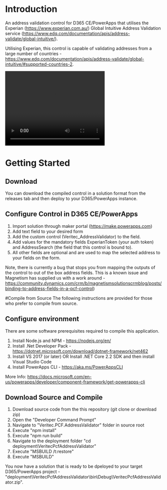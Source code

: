 # Introduction 
An address validation control for D365 CE/PowerApps that utilises the Experian (https://www.experian.com.au/) Global Intuitive Address Validation service (https://www.edq.com/documentation/apis/address-validate/global-intuitive/).

Utilising Experian, this control is capable of validating addresses from a large number of countries - https://www.edq.com/documentation/apis/address-validate/global-intuitive/#supported-countries-2.

<video width="320" height="240" controls>
  <source src="AddressDemo.mp4" type="video/mp4">
</video>

# Getting Started

## Download
You can download the compiled control in a solution format from the releases tab and then deploy to your D365/PowerApps instance.

## Configure Control in D365 CE/PowerApps
1. Import solution through maker portal (https://make.powerapps.com)
2. Add text field to your desired form
3. Add the custom control (Veritec_AddressValidator) to the field.
4. Add values for the mandatory fields ExperianToken (your auth token) and AddressSearch (the field that this control is bound to).
5. All other fields are optional and are used to map the selected address to your fields on the form.

Note, there is currently a bug that stops you from mapping the outputs of the control to out of the box address fields. This is a known issue and Magnetism has supplied us with a work around - https://community.dynamics.com/crm/b/magnetismsolutionscrmblog/posts/binding-to-address-fields-in-a-pcf-control)

#Compile from Source
The following instructions are provided for those who prefer to compile from source.

## Configure environment
There are some software prerequisites required to compile this application. 
1. Install Node.js and NPM - https://nodejs.org/en/
2. Install .Net Developer Pack - https://dotnet.microsoft.com/download/dotnet-framework/net462
3. Install VS 2017 (or later) OR Install .NET Core 2.2 SDK and then install Visual Studio Code
4. Install PowerApps CLI - https://aka.ms/PowerAppsCLI 

More Info: https://docs.microsoft.com/en-us/powerapps/developer/component-framework/get-powerapps-cli

## Download Source and Compile
1. Download source code from the this repository (git clone or download zip)
2. Open the "Developer Command Prompt" 
3. Navigate to "Veritec.PCF.AddressValidator" folder in source root
4. Execute "npm install"
3. Execute "npm run build"
4. Navigate to the deployment folder "cd deployment\VeritecPcfAddressValidator"
5. Execute "MSBUILD /t:restore"
6. Execute "MSBUILD"

You now have a solution that is ready to be dpeloyed to your target D365/PowerApps project - "deployment\VeritecPcfAddressValidator\bin\Debug\VeritecPcfAddressValidator.zip".